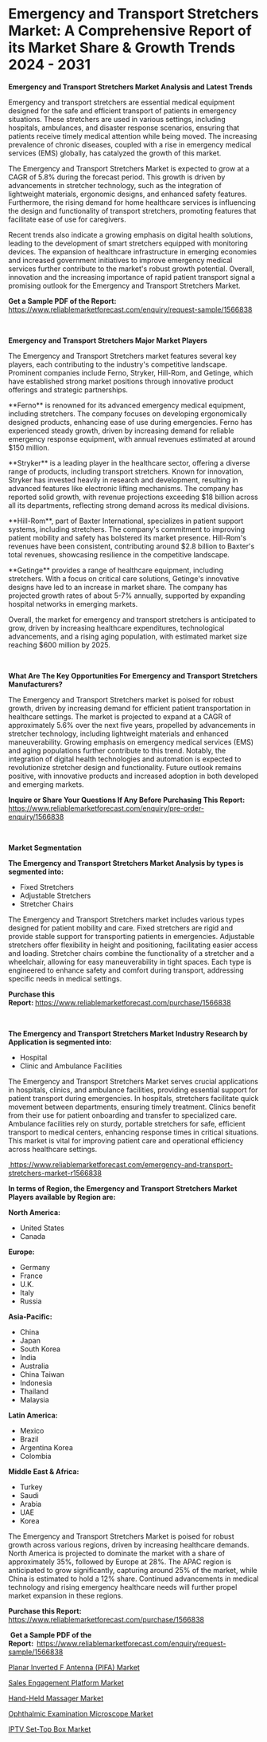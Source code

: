 <p><h1>Emergency and Transport Stretchers Market: A Comprehensive Report of its Market Share & Growth Trends 2024 - 2031</h1></p><p><strong>Emergency and Transport Stretchers Market Analysis and Latest Trends</strong></p>
<p><p>Emergency and transport stretchers are essential medical equipment designed for the safe and efficient transport of patients in emergency situations. These stretchers are used in various settings, including hospitals, ambulances, and disaster response scenarios, ensuring that patients receive timely medical attention while being moved. The increasing prevalence of chronic diseases, coupled with a rise in emergency medical services (EMS) globally, has catalyzed the growth of this market.</p><p>The Emergency and Transport Stretchers Market is expected to grow at a CAGR of 5.8% during the forecast period. This growth is driven by advancements in stretcher technology, such as the integration of lightweight materials, ergonomic designs, and enhanced safety features. Furthermore, the rising demand for home healthcare services is influencing the design and functionality of transport stretchers, promoting features that facilitate ease of use for caregivers.</p><p>Recent trends also indicate a growing emphasis on digital health solutions, leading to the development of smart stretchers equipped with monitoring devices. The expansion of healthcare infrastructure in emerging economies and increased government initiatives to improve emergency medical services further contribute to the market's robust growth potential. Overall, innovation and the increasing importance of rapid patient transport signal a promising outlook for the Emergency and Transport Stretchers Market.</p></p>
<p><strong>Get a Sample PDF of the Report:&nbsp;</strong> <a href="https://www.reliablemarketforecast.com/enquiry/request-sample/1566838">https://www.reliablemarketforecast.com/enquiry/request-sample/1566838</a></p>
<p>&nbsp;</p>
<p><strong>Emergency and Transport Stretchers Major Market Players</strong></p>
<p><p>The Emergency and Transport Stretchers market features several key players, each contributing to the industry's competitive landscape. Prominent companies include Ferno, Stryker, Hill-Rom, and Getinge, which have established strong market positions through innovative product offerings and strategic partnerships.</p><p>**Ferno** is renowned for its advanced emergency medical equipment, including stretchers. The company focuses on developing ergonomically designed products, enhancing ease of use during emergencies. Ferno has experienced steady growth, driven by increasing demand for reliable emergency response equipment, with annual revenues estimated at around $150 million.</p><p>**Stryker** is a leading player in the healthcare sector, offering a diverse range of products, including transport stretchers. Known for innovation, Stryker has invested heavily in research and development, resulting in advanced features like electronic lifting mechanisms. The company has reported solid growth, with revenue projections exceeding $18 billion across all its departments, reflecting strong demand across its medical divisions.</p><p>**Hill-Rom**, part of Baxter International, specializes in patient support systems, including stretchers. The company's commitment to improving patient mobility and safety has bolstered its market presence. Hill-Rom's revenues have been consistent, contributing around $2.8 billion to Baxter's total revenues, showcasing resilience in the competitive landscape.</p><p>**Getinge** provides a range of healthcare equipment, including stretchers. With a focus on critical care solutions, Getinge's innovative designs have led to an increase in market share. The company has projected growth rates of about 5-7% annually, supported by expanding hospital networks in emerging markets.</p><p>Overall, the market for emergency and transport stretchers is anticipated to grow, driven by increasing healthcare expenditures, technological advancements, and a rising aging population, with estimated market size reaching $600 million by 2025.</p></p>
<p>&nbsp;</p>
<p><strong>What Are The Key Opportunities For Emergency and Transport Stretchers Manufacturers?</strong></p>
<p><p>The Emergency and Transport Stretchers market is poised for robust growth, driven by increasing demand for efficient patient transportation in healthcare settings. The market is projected to expand at a CAGR of approximately 5.6% over the next five years, propelled by advancements in stretcher technology, including lightweight materials and enhanced maneuverability. Growing emphasis on emergency medical services (EMS) and aging populations further contribute to this trend. Notably, the integration of digital health technologies and automation is expected to revolutionize stretcher design and functionality. Future outlook remains positive, with innovative products and increased adoption in both developed and emerging markets.</p></p>
<p><strong>Inquire or Share Your Questions If Any Before Purchasing This Report:</strong> <a href="https://www.reliablemarketforecast.com/enquiry/pre-order-enquiry/1566838">https://www.reliablemarketforecast.com/enquiry/pre-order-enquiry/1566838</a></p>
<p>&nbsp;</p>
<p><strong>Market Segmentation</strong></p>
<p><strong>The Emergency and Transport Stretchers Market Analysis by types is segmented into:</strong></p>
<p><ul><li>Fixed Stretchers</li><li>Adjustable Stretchers</li><li>Stretcher Chairs</li></ul></p>
<p><p>The Emergency and Transport Stretchers market includes various types designed for patient mobility and care. Fixed stretchers are rigid and provide stable support for transporting patients in emergencies. Adjustable stretchers offer flexibility in height and positioning, facilitating easier access and loading. Stretcher chairs combine the functionality of a stretcher and a wheelchair, allowing for easy maneuverability in tight spaces. Each type is engineered to enhance safety and comfort during transport, addressing specific needs in medical settings.</p></p>
<p><strong>Purchase this Report:&nbsp;</strong><a href="https://www.reliablemarketforecast.com/purchase/1566838">https://www.reliablemarketforecast.com/purchase/1566838</a></p>
<p>&nbsp;</p>
<p><strong>The Emergency and Transport Stretchers Market Industry Research by Application is segmented into:</strong></p>
<p><ul><li>Hospital</li><li>Clinic and Ambulance Facilities</li></ul></p>
<p><p>The Emergency and Transport Stretchers Market serves crucial applications in hospitals, clinics, and ambulance facilities, providing essential support for patient transport during emergencies. In hospitals, stretchers facilitate quick movement between departments, ensuring timely treatment. Clinics benefit from their use for patient onboarding and transfer to specialized care. Ambulance facilities rely on sturdy, portable stretchers for safe, efficient transport to medical centers, enhancing response times in critical situations. This market is vital for improving patient care and operational efficiency across healthcare settings.</p></p>
<p><a href="https://www.reliablemarketforecast.com/emergency-and-transport-stretchers-market-r1566838">&nbsp;https://www.reliablemarketforecast.com/emergency-and-transport-stretchers-market-r1566838</a></p>
<p><strong>In terms of Region, the Emergency and Transport Stretchers Market Players available by Region are:</strong></p>
<p>
    <p> <strong> North America: </strong>
        <ul>
            <li>United States</li>
            <li>Canada</li>
        </ul>
        </p> 
    <p> <strong> Europe: </strong>
        <ul>
            <li>Germany</li>
            <li>France</li>
            <li>U.K.</li>
            <li>Italy</li>
            <li>Russia</li>
        </ul>
        </p> 
    <p> <strong> Asia-Pacific: </strong>
        <ul>
            <li>China</li>
            <li>Japan</li>
            <li>South Korea</li>
            <li>India</li>
            <li>Australia</li>
            <li>China Taiwan</li>
            <li>Indonesia</li>
            <li>Thailand</li>
            <li>Malaysia</li>
        </ul>
        </p> 
    <p> <strong> Latin America: </strong>
        <ul>
            <li>Mexico</li>
            <li>Brazil</li>
            <li>Argentina Korea</li>
            <li>Colombia</li>
        </ul>
        </p> 
    <p> <strong> Middle East & Africa: </strong>
        <ul>
            <li>Turkey</li>
            <li>Saudi</li>
            <li>Arabia</li>
            <li>UAE</li>
            <li>Korea</li>
        </ul>
    </p>
    </p>
<p><p>The Emergency and Transport Stretchers Market is poised for robust growth across various regions, driven by increasing healthcare demands. North America is projected to dominate the market with a share of approximately 35%, followed by Europe at 28%. The APAC region is anticipated to grow significantly, capturing around 25% of the market, while China is estimated to hold a 12% share. Continued advancements in medical technology and rising emergency healthcare needs will further propel market expansion in these regions.</p></p>
<p><strong>Purchase this Report: </strong><a href="https://www.reliablemarketforecast.com/purchase/1566838">https://www.reliablemarketforecast.com/purchase/1566838</a></p>
<p>&nbsp;<strong>Get a Sample PDF of the Report:&nbsp;&nbsp;</strong><a href="https://www.reliablemarketforecast.com/enquiry/request-sample/1566838">https://www.reliablemarketforecast.com/enquiry/request-sample/1566838</a></p>
<p><strong></strong></p>
<p><p><a href="https://medium.com/@jahid123ahm_99756/global-planar-inverted-f-antenna-pifa-market-opportunities-and-market-challenges-2024-2031-cf55cbda4e7b?postPublishedType=repub">Planar Inverted F Antenna (PIFA) Market</a></p><p><a href="https://www.linkedin.com/pulse/global-sales-engagement-platform-market-status-2024-2031-unt8c">Sales Engagement Platform Market</a></p><p><a href="https://github.com/ashepherd82/Market-Research-Report-List-6/blob/main/hand-held-massager-market.md">Hand-Held Massager Market</a></p><p><a href="https://issuu.com/reportprime-2/docs/ophthalmic-examination-microscope-m_c8982dae245700">Ophthalmic Examination Microscope Market</a></p><p><a href="https://medium.com/@jahid123ahm_99756/iptv-set-top-box-market-global-market-share-and-ranking-overall-sales-and-demand-forecast-2024-060e81c147c7?postPublishedType=repub">IPTV Set-Top Box Market</a></p></p>